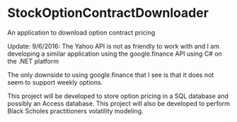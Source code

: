 # StockOptionContractDownloader
An application to download option contract pricing


Update: 9/6/2016: 
The Yahoo API is not as friendly to work with and I am developing a similar application using the google.finance API using C# on the .NET platform

The only downside to using google.finance that I see is that it does not seem to support weekly options.

This project will be developed to store option pricing in a SQL database and possibly an Access database.
This project will also be developed to perform Black Scholes practitioners volatility modeling.

